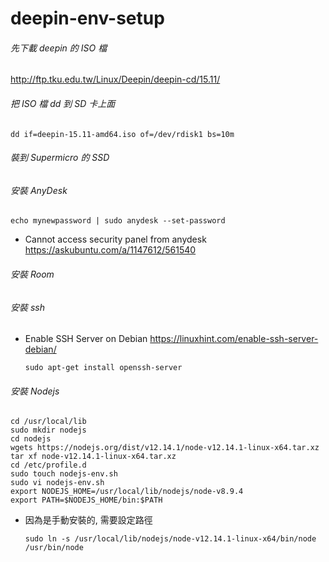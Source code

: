 # deepin-env-setup

###### 先下載 deepin 的 ISO 檔

http://ftp.tku.edu.tw/Linux/Deepin/deepin-cd/15.11/

###### 把 ISO 檔 dd 到 SD 卡上面

    dd if=deepin-15.11-amd64.iso of=/dev/rdisk1 bs=10m

###### 裝到 Supermicro 的 SSD 
###### 安裝 AnyDesk

    echo mynewpassword | sudo anydesk --set-password
    
- Cannot access security panel from anydesk https://askubuntu.com/a/1147612/561540    

###### 安裝 Room
###### 安裝 ssh

- Enable SSH Server on Debian https://linuxhint.com/enable-ssh-server-debian/

      sudo apt-get install openssh-server

###### 安裝 Nodejs

    cd /usr/local/lib
    sudo mkdir nodejs
    cd nodejs
    wgets https://nodejs.org/dist/v12.14.1/node-v12.14.1-linux-x64.tar.xz
    tar xf node-v12.14.1-linux-x64.tar.xz
    cd /etc/profile.d
    sudo touch nodejs-env.sh
    sudo vi nodejs-env.sh
    export NODEJS_HOME=/usr/local/lib/nodejs/node-v8.9.4
    export PATH=$NODEJS_HOME/bin:$PATH
    
- 因為是手動安裝的, 需要設定路徑

      sudo ln -s /usr/local/lib/nodejs/node-v12.14.1-linux-x64/bin/node /usr/bin/node
      
